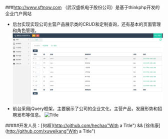 ###http://www.sftnow.com （武汉盛帆电子股份公司）是基于thinkphp开发的企业门户网站
* 后台实现实现公司主营产品展示类的CRUD和定制查询，还有基本的页面管理和角色管理。
![](back1.png "Title")
* 前台采用jQuery框架，主要展示了公司的企业文化，主营产品，发展形势和招聘发布等信息。
![](/images/font1.png "Title")


#####开发人员：[何超](http://github.com/hechao"With a Title")  && [徐伟康](http://github.com/xuweikang"With a Title")

